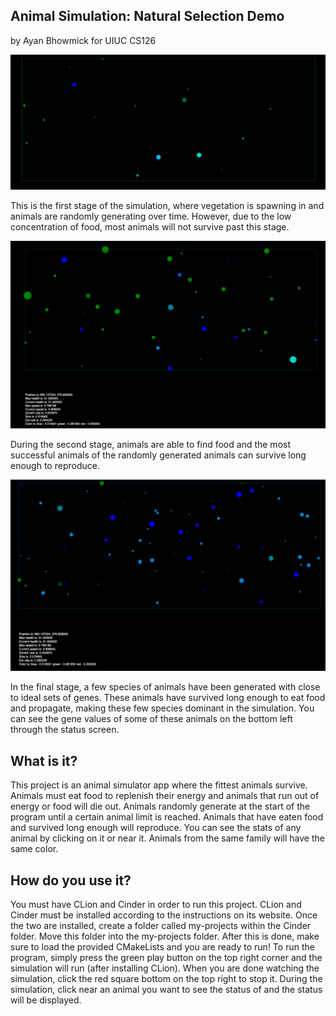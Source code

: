 ## Animal Simulation: Natural Selection Demo

by Ayan Bhowmick for UIUC CS126


![image1](/animal_pictures/begin.png)

This is the first stage of the simulation, where vegetation is spawning in and animals are randomly generating over time. However, due to the low concentration of food, most animals will not survive past this stage.

![image2](/animal_pictures/middle.png)

During the second stage, animals are able to find food and the most successful animals of the randomly generated animals can survive long enough to reproduce.

![image3](/animal_pictures/end.png)

In the final stage, a few species of animals have been generated with close to ideal sets of genes. These animals have survived long enough to eat food and propagate, making these few species dominant in the simulation. You can see the gene values of some of these animals on the bottom left through the status screen.

## What is it?
This project is an animal simulator app where the fittest animals survive. Animals must eat food to replenish their energy and animals that run out of energy or food will die out. Animals randomly generate at the start of the program until a certain animal limit is reached. Animals that have eaten food and survived long enough will reproduce. You can see the stats of any animal by clicking on it or near it. Animals from the same family will have the same color.

## How do you use it?
You must have CLion and Cinder in order to run this project.
CLion and Cinder must be installed according to the instructions on its website. Once the two are installed, create a folder called my-projects  within the Cinder folder. Move this folder into the my-projects folder. After this is done, make sure to load the provided CMakeLists and you are ready to run!
To run the program, simply press the green play button on the top right corner and the simulation will run (after installing CLion). When you are done watching the simulation, click the red square bottom on the top right to stop it. During the simulation, click near an animal you want to see the status of and the status will be displayed.

